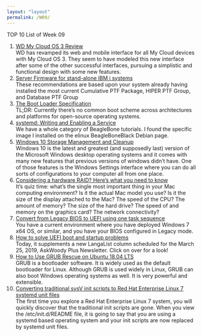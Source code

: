 ```yaml
---
layout: "layout"
permalink: /W09/
---
```


TOP 10 List of Week 09

1. [WD My Cloud OS 3 Review](https://www.storagereview.com/review/wd-my-cloud-os-3-review)<br>
WD has revamped its web and mobile interface for all My Cloud devices with My Cloud OS 3. They seem to have modeled this new interface after some of the other successful interfaces, pursuing a simplistic and functional design with some new features.<br>
2. [Server Firmware for stand-alone IBM i systems](https://www.ibm.com/support/pages/server-firmware-stand-alone-ibm-i-systems)<br>
These recommendations are based upon your system already having installed the most current Cumulative PTF Package, HIPER PTF Group, and Database PTF Group<br>
3. [The Boot Loader Specification](https://systemd.io/BOOT_LOADER_SPECIFICATION/)<br>
TL;DR: Currently there’s no common boot scheme across architectures and platforms for open-source operating systems. <br>
4. [systemd: Writing and Enabling a Service](https://learn.adafruit.com/running-programs-automatically-on-your-tiny-computer/systemd-writing-and-enabling-a-service)<br>
We have a whole category of BeagleBone tutorials. I found the specific image I installed on the elinux BeagleBoneBlack Debian page.<br>
5. [Windows 10 Storage Management and Cleanup](https://tutorialwing.com/process-scheduling-and-process-schedular/)<br>
Windows 10 is the latest and greatest (and supposedly last) version of the Microsoft Windows desktop operating systems and it comes with many new features that previous versions of windows didn’t have. One of those features is the Windows Settings interface where you can do all sorts of configurations to your computer all from one place.<br>
6. [Considering a hardware RAID? Here’s what you need to know](https://www.macworld.com/article/3008839/hardware-raid-what-you-need-to-know.html)<br>
It’s quiz time: what’s the single most important thing in your Mac computing environment? Is it the actual Mac model you use? Is it the size of the display attached to the Mac? The speed of the CPU? The amount of memory? The size of the hard drive? The speed of and memory on the graphics card? The network connectivity?<br>
7. [Convert from Legacy BIOS to UEFI using one task sequence](https://configurationmanager.uservoice.com/forums/300492-ideas/suggestions/13305129-convert-from-legacy-bios-to-uefi-using-one-task-se)<br>
You have a current environment where you have deployed Windows 7 x64 OS, or similar, and you have your BIOS configured in Legacy mode.<br>
8. [How to solve UEFI boot and startup problems](https://langa.com/index.php/2019/03/25/how-to-solve-uefi-boot-and-startup-problems/)<br>
Today, it supplements a new LangaList column scheduled for the March 25, 2019, AskWoody Plus Newsletter. Click on over for a look!<br>
9. [How to Use GRUB Rescue on Ubuntu 18.04 LTS](https://linuxhint.com/grub_rescue_ubuntu_1804/)<br>
GRUB is a bootloader software. It is widely used as the default bootloader for Linux. Although GRUB is used widely in Linux, GRUB can also boot Windows operating systems as well. It is very powerful and extensible.<br>
10. [Converting traditional sysV init scripts to Red Hat Enterprise Linux 7 systemd unit files](https://www.redhat.com/en/blog/converting-traditional-sysv-init-scripts-red-hat-enterprise-linux-7-systemd-unit-files)<br>
The first time you explore a Red Hat Enterprise Linux 7 system, you will quickly discover that the traditional init scripts are gone. When you view the /etc/init.d/README file, it is going to say that you are using a systemd based operating system and your init scripts are now replaced by systemd unit files.<br>
